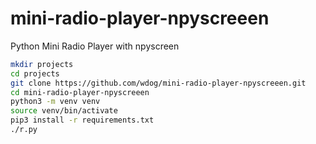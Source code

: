 # mini-radio-player-npyscreeen
Python Mini Radio Player with npyscreen


```bash
mkdir projects
cd projects
git clone https://github.com/wdog/mini-radio-player-npyscreeen.git
cd mini-radio-player-npyscreeen
python3 -m venv venv
source venv/bin/activate
pip3 install -r requirements.txt
./r.py
```
